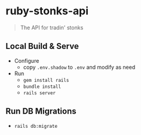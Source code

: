 # ruby-stonks-api
> The API for tradin' stonks

## Local Build & Serve
* Configure
  * copy `.env.shadow` to `.env` and modify as need
* Run
  * `gem install rails`
  * `bundle install`
  * `rails server`

## Run DB Migrations
* `rails db:migrate`
